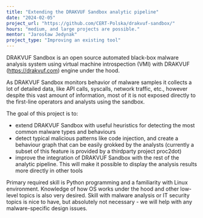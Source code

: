 ```yaml
---
title: "Extending the DRAKVUF Sandbox analytic pipeline"
date: "2024-02-05"
project_url: "https://github.com/CERT-Polska/drakvuf-sandbox/"
hours: "medium, and large projects are possible."
mentor: "Jarosław Jedynak"
project_type: "Improving an existing tool"
---
```


DRAKVUF Sandbox is an open source automated black-box malware analysis system using virtual machine introspection (VMI) with DRAKVUF (https://drakvuf.com) engine under the hood.

As DRAKVUF Sandbox monitors behavior of malware samples it collects a lot of detailed data, like API calls, syscalls, network traffic, etc., however despite this vast amount of information, most of it is not exposed directly to the first-line operators and analysts using the sandbox.

The goal of this project is to:

* extend DRAKVUF Sandbox with useful heuristics for detecting the most common malware types and behaviours
* detect typical malicious patterns like code injection, and create a behaviour graph that can be easily grokked by the analysts (currently a subset of this feature is provided by a thirdparty project proc2dot)
* improve the integration of DRAKVUF Sandbox with the rest of the analytic pipeline. This will make it possible to display the analysis results more directly in other tools

Primary required skill is Python programming and a familiarity with Linux environment. Knowledge of how OS works under the hood and other low-level topics is also very desired. Skill with malware analysis or IT security topics is nice to have, but absolutely not necessary - we will help with any malware-specific design issues.
